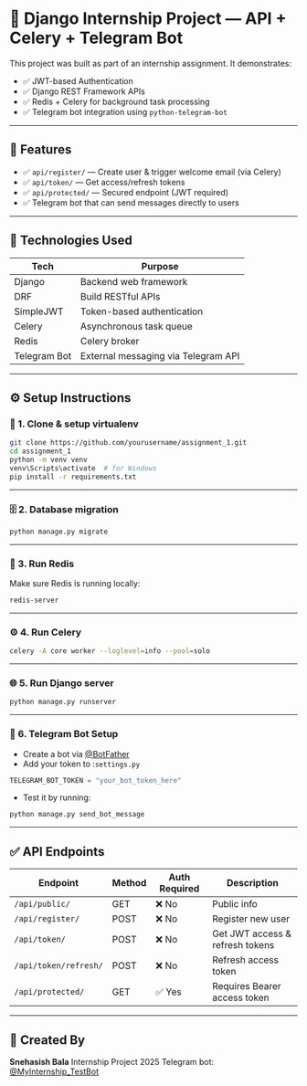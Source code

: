 # 🧠 Django Internship Project — API + Celery + Telegram Bot

This project was built as part of an internship assignment. It demonstrates:

* ✅ JWT-based Authentication
* ✅ Django REST Framework APIs
* ✅ Redis + Celery for background task processing
* ✅ Telegram bot integration using `python-telegram-bot`

---

## 📁 Features

* ✅ `api/register/` — Create user & trigger welcome email (via Celery)
* ✅ `api/token/` — Get access/refresh tokens
* ✅ `api/protected/` — Secured endpoint (JWT required)
* ✅ Telegram bot that can send messages directly to users

---

## 🚀 Technologies Used

| Tech         | Purpose                             |
| ------------ | ----------------------------------- |
| Django       | Backend web framework               |
| DRF          | Build RESTful APIs                  |
| SimpleJWT    | Token-based authentication          |
| Celery       | Asynchronous task queue             |
| Redis        | Celery broker                       |
| Telegram Bot | External messaging via Telegram API |

---

## ⚙️ Setup Instructions

### 🔧 1. Clone & setup virtualenv

```bash
git clone https://github.com/yourusername/assignment_1.git
cd assignment_1
python -m venv venv
venv\Scripts\activate  # for Windows
pip install -r requirements.txt
```

---

### 🗄️ 2. Database migration

```bash
python manage.py migrate
```

---

### 🧪 3. Run Redis

Make sure Redis is running locally:

```bash
redis-server
```

---

### ⚙️ 4. Run Celery

```bash
celery -A core worker --loglevel=info --pool=solo
```

---

### 🌐 5. Run Django server

```bash
python manage.py runserver
```

---

### 💬 6. Telegram Bot Setup

* Create a bot via [@BotFather](https://t.me/BotFather)
* Add your token to :`settings.py`

```python
TELEGRAM_BOT_TOKEN = "your_bot_token_here"
```

* Test it by running:

```bash
python manage.py send_bot_message
```

---

## ✅ API Endpoints

| Endpoint              | Method | Auth Required | Description                     |
| --------------------- | ------ | ------------- | ------------------------------- |
| `/api/public/`        | GET    | ❌ No          | Public info                     |
| `/api/register/`      | POST   | ❌ No          | Register new user               |
| `/api/token/`         | POST   | ❌ No          | Get JWT access & refresh tokens |
| `/api/token/refresh/` | POST   | ❌ No          | Refresh access token            |
| `/api/protected/`     | GET    | ✅ Yes         | Requires Bearer access token    |

---

## 👤 Created By

**Snehasish Bala**
Internship Project 2025
Telegram bot: [@MyInternship_TestBot]((https://t.me/MyInternship_TestBot))
